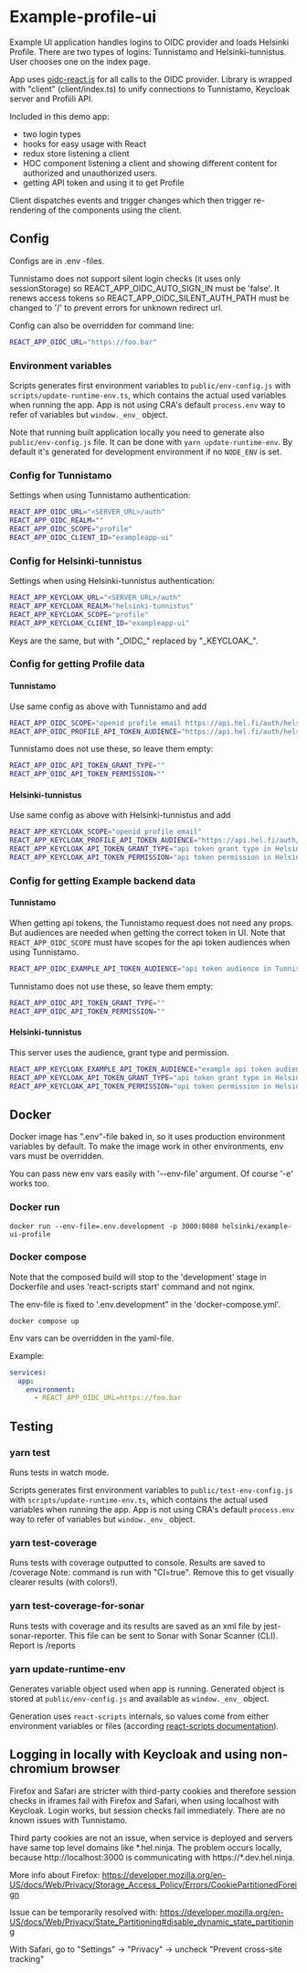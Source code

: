 # Example-profile-ui

Example UI application handles logins to OIDC provider and loads Helsinki Profile. There are two types of logins: Tunnistamo and Helsinki-tunnistus. User chooses one on the index page.

App uses [oidc-react.js](https://github.com/IdentityModel/oidc-client-js/wiki) for all calls to the OIDC provider. Library is wrapped with "client" (client/index.ts) to unify connections to Tunnistamo, Keycloak server and Profiili API.

Included in this demo app:

- two login types
- hooks for easy usage with React
- redux store listening a client
- HOC component listening a client and showing different content for authorized and unauthorized users.
- getting API token and using it to get Profile

Client dispatches events and trigger changes which then trigger re-rendering of the components using the client.

## Config

Configs are in .env -files.

Tunnistamo does not support silent login checks (it uses only sessionStorage) so REACT_APP_OIDC_AUTO_SIGN_IN must be 'false'. It renews access tokens so REACT_APP_OIDC_SILENT_AUTH_PATH must be changed to '/' to prevent errors for unknown redirect url.

Config can also be overridden for command line:

```bash
REACT_APP_OIDC_URL="https://foo.bar"
```

### Environment variables

Scripts generates first environment variables to `public/env-config.js` with `scripts/update-runtime-env.ts`, which contains the
actual used variables when running the app. App is not using CRA's default `process.env` way to refer of variables but
`window._env_` object.

Note that running built application locally you need to generate also `public/env-config.js` file. It can be done with
`yarn update-runtime-env`. By default it's generated for development environment if no `NODE_ENV` is set.

### Config for Tunnistamo

Settings when using Tunnistamo authentication:

```bash
REACT_APP_OIDC_URL="<SERVER_URL>/auth"
REACT_APP_OIDC_REALM=""
REACT_APP_OIDC_SCOPE="profile"
REACT_APP_OIDC_CLIENT_ID="exampleapp-ui"
```

### Config for Helsinki-tunnistus

Settings when using Helsinki-tunnistus authentication:

```bash
REACT_APP_KEYCLOAK_URL="<SERVER_URL>/auth"
REACT_APP_KEYCLOAK_REALM="helsinki-tunnistus"
REACT_APP_KEYCLOAK_SCOPE="profile"
REACT_APP_KEYCLOAK_CLIENT_ID="exampleapp-ui"
```

Keys are the same, but with "\_OIDC\_" replaced by "\_KEYCLOAK\_".

### Config for getting Profile data

#### Tunnistamo

Use same config as above with Tunnistamo and add

```bash
REACT_APP_OIDC_SCOPE="openid profile email https://api.hel.fi/auth/helsinkiprofile"
REACT_APP_OIDC_PROFILE_API_TOKEN_AUDIENCE="https://api.hel.fi/auth/helsinkiprofiledev"
```

Tunnistamo does not use these, so leave them empty:

```bash
REACT_APP_OIDC_API_TOKEN_GRANT_TYPE=""
REACT_APP_OIDC_API_TOKEN_PERMISSION=""
```

#### Helsinki-tunnistus

Use same config as above with Helsinki-tunnistus and add

```bash
REACT_APP_KEYCLOAK_SCOPE="openid profile email"
REACT_APP_KEYCLOAK_PROFILE_API_TOKEN_AUDIENCE="https://api.hel.fi/auth/helsinkiprofiledev"
REACT_APP_KEYCLOAK_API_TOKEN_GRANT_TYPE="api token grant type in Helsinki-Tunnistus"
REACT_APP_KEYCLOAK_API_TOKEN_PERMISSION="api token permission in Helsinki-Tunnistus"
```

### Config for getting Example backend data

#### Tunnistamo

When getting api tokens, the Tunnistamo request does not need any props. But audiences are needed when getting the correct token in UI. Note that `REACT_APP_OIDC_SCOPE` must have scopes for the api token audiences when using Tunnistamo.

```bash
REACT_APP_OIDC_EXAMPLE_API_TOKEN_AUDIENCE="api token audience in Tunnistamo"
```

Tunnistamo does not use these, so leave them empty:

```bash
REACT_APP_OIDC_API_TOKEN_GRANT_TYPE=""
REACT_APP_OIDC_API_TOKEN_PERMISSION=""
```

#### Helsinki-tunnistus

This server uses the audience, grant type and permission.

```bash
REACT_APP_KEYCLOAK_EXAMPLE_API_TOKEN_AUDIENCE="example api token audience in Helsinki-Tunnistus"
REACT_APP_KEYCLOAK_API_TOKEN_GRANT_TYPE="api token grant type in Helsinki-Tunnistus"
REACT_APP_KEYCLOAK_API_TOKEN_PERMISSION="api token permission in Helsinki-Tunnistus"
```

## Docker

Docker image has ".env"-file baked in, so it uses production environment variables by default. To make the image work in other environments, env vars must be overridden.

You can pass new env vars easily with '--env-file' argument. Of course '-e' works too.

### Docker run

```
docker run --env-file=.env.development -p 3000:8080 helsinki/example-ui-profile
```

### Docker compose

Note that the composed build will stop to the 'development' stage in Dockerfile and uses 'react-scripts start' command and not nginx.

The env-file is fixed to '.env.development" in the 'docker-compose.yml'.

```
docker compose up
```

Env vars can be overridden in the yaml-file.

Example:

```yml
services:
  app:
    environment:
      - REACT_APP_OIDC_URL=https://foo.bar
```

## Testing

### yarn test

Runs tests in watch mode.

Scripts generates first environment variables to `public/test-env-config.js` with `scripts/update-runtime-env.ts`, which contains the
actual used variables when running the app. App is not using CRA's default `process.env` way to refer of variables but
`window._env_` object.

### yarn test-coverage

Runs tests with coverage outputted to console. Results are saved to /coverage Note: command is run with "CI=true". Remove this to get visually clearer results (with colors!).

### yarn test-coverage-for-sonar

Runs tests with coverage and its results are saved as an xml file by jest-sonar-reporter.
This file can be sent to Sonar with Sonar Scanner (CLI). Report is /reports

### yarn update-runtime-env

Generates variable object used when app is running. Generated object is stored at `public/env-config.js` and available
as `window._env_` object.

Generation uses `react-scripts` internals, so values come from either environment variables or files (according
[react-scripts documentation](https://create-react-app.dev/docs/adding-custom-environment-variables/#what-other-env-files-can-be-used)).

## Logging in locally with Keycloak and using non-chromium browser

Firefox and Safari are stricter with third-party cookies and therefore session checks in iframes fail with Firefox and Safari, when using localhost with Keycloak. Login works, but session checks fail immediately. There are no known issues with Tunnistamo.

Third party cookies are not an issue, when service is deployed and servers have same top level domains like \*.hel.ninja. The problem occurs locally, because http://localhost:3000 is communicating with https://\*.dev.hel.ninja.

More info about Firefox:
https://developer.mozilla.org/en-US/docs/Web/Privacy/Storage_Access_Policy/Errors/CookiePartitionedForeign

Issue can be temporarily resolved with:
https://developer.mozilla.org/en-US/docs/Web/Privacy/State_Partitioning#disable_dynamic_state_partitioning

With Safari, go to "Settings" -> "Privacy" -> uncheck "Prevent cross-site tracking"
